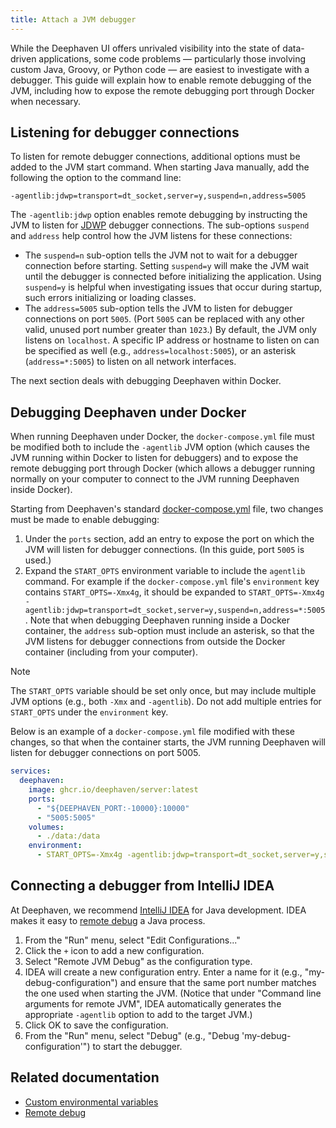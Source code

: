 ```yaml
---
title: Attach a JVM debugger
---
```


While the Deephaven UI offers unrivaled visibility into the state of data-driven applications, some
code problems — particularly those involving custom Java, Groovy, or Python code — are easiest to investigate with
a debugger. This guide will explain how to enable remote debugging of the JVM, including how to expose the remote
debugging port through Docker when necessary.

## Listening for debugger connections

To listen for remote debugger connections, additional options must be added to the JVM start command. When starting Java
manually, add the following the option to the command line:

```shell
-agentlib:jdwp=transport=dt_socket,server=y,suspend=n,address=5005
```

The `-agentlib:jdwp` option enables remote debugging by instructing the JVM to listen for [JDWP](https://docs.oracle.com/en/java/javase/11/docs/specs/jdwp/jdwp-spec.html)
debugger connections. The sub-options `suspend` and `address` help control how the JVM listens for these connections:

- The `suspend=n` sub-option tells the JVM not to wait for a debugger connection before starting. Setting `suspend=y` will
  make the JVM wait until the debugger is connected before initializing the application. Using `suspend=y` is helpful
  when investigating issues that occur during startup, such errors initializing or loading classes.
- The `address=5005` sub-option tells the JVM to listen for debugger connections on port `5005`. (Port `5005` can be
  replaced with any other valid, unused port number greater than `1023`.) By default, the JVM only listens
  on `localhost`. A specific IP address or hostname to listen on can be specified as well
  (e.g., `address=localhost:5005`), or an asterisk (`address=*:5005`) to listen on all network interfaces.

The next section deals with debugging Deephaven within Docker.

## Debugging Deephaven under Docker

When running Deephaven under Docker, the `docker-compose.yml` file must be modified both to include the `-agentlib`
JVM option (which causes the JVM running within Docker to listen for debuggers) and to expose the remote debugging port through
Docker (which allows a debugger running normally on your computer to connect to the JVM running Deephaven inside Docker).

Starting from Deephaven's
standard [docker-compose.yml](https://raw.githubusercontent.com/deephaven/deephaven-core/main/containers/python/base/docker-compose.yml)
file, two changes must be made to enable debugging:

1. Under the `ports` section, add an entry to expose the port on which the JVM will listen for debugger connections. (In
   this guide, port `5005` is used.)
2. Expand the `START_OPTS` environment variable to include the `agentlib` command. For example if the
   `docker-compose.yml` file's `environment` key contains `START_OPTS=-Xmx4g`, it should be expanded to
   `START_OPTS=-Xmx4g -agentlib:jdwp=transport=dt_socket,server=y,suspend=n,address=*:5005`. Note that when debugging
   Deephaven running inside a Docker container, the `address` sub-option must include an asterisk, so that the JVM
   listens for debugger connections from outside the Docker container (including from your computer).

> [!NOTE]
> The `START_OPTS` variable should be set only once, but may include multiple JVM options (e.g., both `-Xmx` and
> `-agentlib`). Do not add multiple entries for `START_OPTS` under the `environment` key.

Below is an example of a `docker-compose.yml` file modified with these changes, so that when the container starts, the
JVM running Deephaven will listen for debugger connections on port 5005.

```yaml
services:
  deephaven:
    image: ghcr.io/deephaven/server:latest
    ports:
      - "${DEEPHAVEN_PORT:-10000}:10000"
      - "5005:5005"
    volumes:
      - ./data:/data
    environment:
      - START_OPTS=-Xmx4g -agentlib:jdwp=transport=dt_socket,server=y,suspend=n,address=*:5005
```

## Connecting a debugger from IntelliJ IDEA

At Deephaven, we recommend [IntelliJ IDEA](https://www.jetbrains.com/idea/) for Java development. IDEA makes it
easy to [remote debug](https://www.jetbrains.com/help/idea/tutorial-remote-debug.html) a Java process.

1. From the "Run" menu, select "Edit Configurations..."
2. Click the `+` icon to add a new configuration.
3. Select "Remote JVM Debug" as the configuration type.
4. IDEA will create a new configuration entry. Enter a name for it (e.g., "my-debug-configuration") and ensure that the
   same port number matches the one used when starting the JVM. (Notice that under "Command line arguments for remote JVM",
   IDEA automatically generates the appropriate `-agentlib` option to add to the target JVM.)
5. Click OK to save the configuration.
6. From the "Run" menu, select "Debug" (e.g., "Debug 'my-debug-configuration'") to start the debugger.

## Related documentation

- [Custom environmental variables](../how-to-guides/custom-environmental-variables.md)
- [Remote debug](https://www.jetbrains.com/help/idea/tutorial-remote-debug.html)
